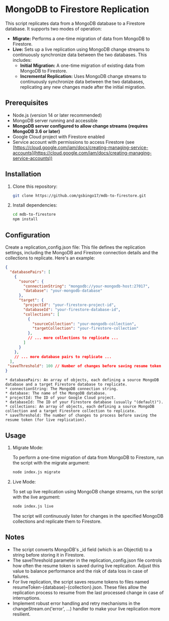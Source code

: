 # MongoDB to Firestore Replication

This script replicates data from a MongoDB database to a Firestore database. It supports two modes of operation:

- **Migrate:** Performs a one-time migration of data from MongoDB to Firestore.
- **Live:** Sets up a live replication using MongoDB change streams to continuously synchronize data between the two databases. This includes:
    - **Initial Migration:** A one-time migration of existing data from MongoDB to Firestore.
    - **Incremental Replication:** Uses MongoDB change streams to continuously synchronize data between the two databases, replicating any new changes made after the initial migration.

## Prerequisites

- Node.js (version 14 or later recommended)
- MongoDB server running and accessible
- **MongoDB server configured to allow change streams (requires MongoDB 3.6 or later)** 
- Google Cloud project with Firestore enabled
- Service account with permissions to access Firestore (see [https://cloud.google.com/iam/docs/creating-managing-service-accounts](https://cloud.google.com/iam/docs/creating-managing-service-accounts))

## Installation

1. Clone this repository:

   ```bash
   git clone https://github.com/gsbingo17/mdb-to-firestore.git
   ```

2. Install dependencies:

   ```bash
   cd mdb-to-firestore
   npm install
   ```
## Configuration

Create a replication_config.json file: This file defines the replication settings, including the MongoDB and Firestore connection details and the collections to replicate. Here's an example:
   ```json
   {
     "databasePairs": [
       {
         "source": {
           "connectionString": "mongodb://your-mongodb-host:27017",
           "database": "your-mongodb-database"
         },
         "target": {
           "projectId": "your-firestore-project-id",
           "databaseId": "your-firestore-database-id",
           "collections": [
             {
               "sourceCollection": "your-mongodb-collection",
               "targetCollection": "your-firestore-collection"
             },
             // ... more collections to replicate ...
           ]
         }
       },
       // ... more database pairs to replicate ...
     ],
    "saveThreshold": 100 // Number of changes before saving resume token
   }
   ```
    * databasePairs: An array of objects, each defining a source MongoDB database and a target Firestore database to replicate. 
    * connectionString: The MongoDB connection string. 
    * database: The name of the MongoDB database. 
    * projectId: The ID of your Google Cloud project. 
    * databaseId: The ID of your Firestore database (usually "(default)"). 
    * collections: An array of objects, each defining a source MongoDB collection and a target Firestore collection to replicate. 
    * saveThreshold: The number of changes to process before saving the resume token (for live replication).

## Usage

1. Migrate Mode:

   To perform a one-time migration of data from MongoDB to Firestore, run the script with the migrate argument:

   ```bash
   node index.js migrate
   ```

2. Live Mode:

   To set up live replication using MongoDB change streams, run the script with the live argument:

   ```bash
   node index.js live
   ```

   The script will continuously listen for changes in the specified MongoDB collections and replicate them to Firestore.

## Notes
* The script converts MongoDB's _id field (which is an ObjectId) to a string before storing it in Firestore.
* The saveThreshold parameter in the replication_config.json file controls how often the resume token is saved during live replication. Adjust this value to balance performance and the risk of data loss in case of failures.
* For live replication, the script saves resume tokens to files named resumeToken-{database}-{collection}.json. These files allow the replication process to resume from the last processed change in case of interruptions.
* Implement robust error handling and retry mechanisms in the changeStream.on('error', ...) handler to make your live replication more resilient.
